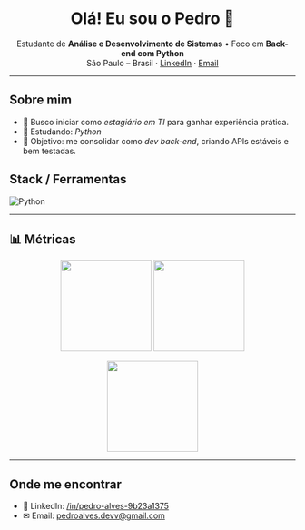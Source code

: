 <!-- Título / Bio -->
<h1 align="center">Olá! Eu sou o Pedro 👋</h1>
<p align="center">
  Estudante de <b>Análise e Desenvolvimento de Sistemas</b> • Foco em <b>Back-end com Python</b><br/>
  São Paulo – Brasil · <a href="www.linkedin.com/in/pedro-alvesdev">LinkedIn</a> · <a href="mailto:pedroalves.devv@gmail.com">Email</a>
</p>

---

## Sobre mim
- 🎯 Busco iniciar como *estagiário em TI* para ganhar experiência prática.
- 🧠 Estudando: *Python*
- 🚀 Objetivo: me consolidar como *dev back-end*, criando APIs estáveis e bem testadas.

## Stack / Ferramentas
![Python](https://img.shields.io/badge/Python-3776AB?logo=python&logoColor=white)

---

## 📊 Métricas
<p align="center">
  <img height="160" src="https://github-readme-stats.vercel.app/api?username=Pedrodev21&show_icons=true&theme=transparent" />
  <img height="160" src="https://github-readme-stats.vercel.app/api/top-langs/?username=Pedrodev21&layout=compact&theme=transparent" />
</p>

<p align="center">
  <img height="160" src="https://streak-stats.demolab.com?user=Pedrodev21&theme=transparent" />
</p>

---

## Onde me encontrar
- 💼 LinkedIn: <a href="www.linkedin.com/in/pedro-alvesdev">/in/pedro-alves-9b23a1375</a>  
- ✉ Email: <a href="mailto:pedroalves.devv@gmail.com">pedroalves.devv@gmail.com</a>


